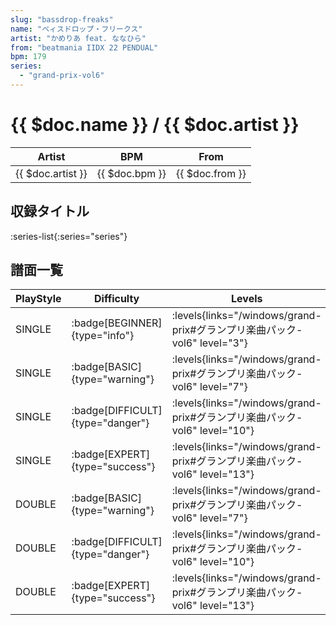 ```yaml
---
slug: "bassdrop-freaks"
name: "ベィスドロップ・フリークス"
artist: "かめりあ feat. ななひら"
from: "beatmania IIDX 22 PENDUAL"
bpm: 179
series:
  - "grand-prix-vol6"
---
```


# {{ $doc.name }} / {{ $doc.artist }}

|Artist|BPM|From|
|------|---|----|
|{{ $doc.artist }}|{{ $doc.bpm }}|{{ $doc.from }}|

## 収録タイトル

:series-list{:series="series"}

## 譜面一覧

|PlayStyle|Difficulty|Levels|Notes|Movie|
|---------|----------|------|-----|-----|
|SINGLE| :badge[BEGINNER]{type="info"}| :levels{links="/windows/grand-prix#グランプリ楽曲パック-vol6" level="3"}|136/7||
|SINGLE| :badge[BASIC]{type="warning"}| :levels{links="/windows/grand-prix#グランプリ楽曲パック-vol6" level="7"}|204/22||
|SINGLE| :badge[DIFFICULT]{type="danger"}| :levels{links="/windows/grand-prix#グランプリ楽曲パック-vol6" level="10"}|317/4||
|SINGLE| :badge[EXPERT]{type="success"}| :levels{links="/windows/grand-prix#グランプリ楽曲パック-vol6" level="13"}|455/20||
|DOUBLE| :badge[BASIC]{type="warning"}| :levels{links="/windows/grand-prix#グランプリ楽曲パック-vol6" level="7"}|209/14||
|DOUBLE| :badge[DIFFICULT]{type="danger"}| :levels{links="/windows/grand-prix#グランプリ楽曲パック-vol6" level="10"}|325/8||
|DOUBLE| :badge[EXPERT]{type="success"}| :levels{links="/windows/grand-prix#グランプリ楽曲パック-vol6" level="13"}|466/23||
